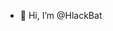 - 👋 Hi, I’m @HlackBat

<!---
HlackBat/HlackBat is a ✨ special ✨ repository because its `README.md` (this file) appears on your GitHub profile.
You can click the Preview link to take a look at your changes.
--->

